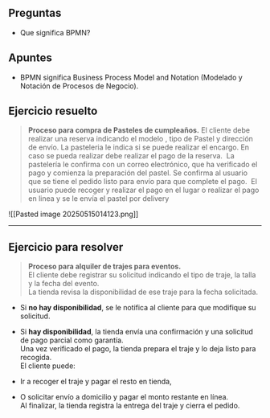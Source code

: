 ## Preguntas

- Que significa BPMN?

## Apuntes

- BPMN significa Business Process Model and Notation (Modelado y Notación de Procesos de Negocio). 

## Ejercicio resuelto

> **Proceso para compra de Pasteles de cumpleaños.**
> El cliente debe realizar una reserva indicando el modelo , tipo de Pastel y dirección de envío. La pasteleria le indica si se puede realizar el encargo. En caso se pueda realizar debe realizar el pago de la reserva. 
> La pastelería le confirma con un correo electrónico, que ha verificado el pago y comienza la preparación del pastel.
> Se confirma al usuario que se tiene el pedido listo para envío para que complete el pago. 
> El usuario puede recoger y realizar el pago en el lugar o realizar el pago en linea y se le envía el pastel por delivery

![[Pasted image 20250515014123.png]]

---

## Ejercicio para resolver

> **Proceso para alquiler de trajes para eventos.**  
> El cliente debe registrar su solicitud indicando el tipo de traje, la talla y la fecha del evento.  
> La tienda revisa la disponibilidad de ese traje para la fecha solicitada.

- Si **no hay disponibilidad**, se le notifica al cliente para que modifique su solicitud.
    
- Si **hay disponibilidad**, la tienda envía una confirmación y una solicitud de pago parcial como garantía.  
    Una vez verificado el pago, la tienda prepara el traje y lo deja listo para recogida.  
    El cliente puede:
    
- Ir a recoger el traje y pagar el resto en tienda,
    
- O solicitar envío a domicilio y pagar el monto restante en línea.  
    Al finalizar, la tienda registra la entrega del traje y cierra el pedido.